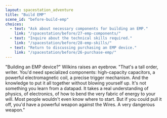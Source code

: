 ```yaml
---
layout: spacestation_adventure
title: "Build EMP"
scene_id: "before-build-emp"
choices:
  - text: "Ask about necessary components for building an EMP."
    link: "/spacestation/before/27-emp-components/"
  - text: "Inquire about the technical skills required."
    link: "/spacestation/before/28-emp-skills/"
  - text: "Return to discussing purchasing an EMP device."
    link: "/spacestation/before/26-purchase-emp/"
---
```


"Building an EMP device?" Wilkins raises an eyebrow. "That's a tall order, writer. You'd need specialized components: high-capacity capacitors, a powerful electromagnetic coil, a precise trigger mechanism. And the knowledge to put it all together without blowing yourself up. It's not something you learn from a datapad. It takes a real understanding of physics, of electronics, of how to bend the very fabric of energy to your will. Most people wouldn't even know where to start. But if you could pull it off, you'd have a powerful weapon against the Wires. A very dangerous weapon."
